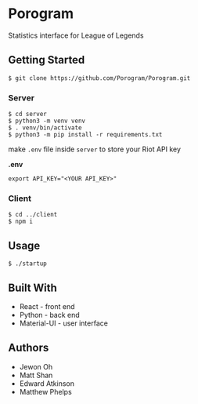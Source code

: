 # Porogram
Statistics interface for League of Legends
## Getting Started
```
$ git clone https://github.com/Porogram/Porogram.git
```
### Server
```
$ cd server
$ python3 -m venv venv
$ . venv/bin/activate
$ python3 -m pip install -r requirements.txt
```
make `.env` file inside `server` to store your Riot API key

**.env**
```
export API_KEY="<YOUR API_KEY>"
```
### Client
```
$ cd ../client
$ npm i
```
## Usage
```
$ ./startup
```
## Built With
* React - front end
* Python - back end
* Material-UI - user interface

## Authors
* Jewon Oh
* Matt Shan
* Edward Atkinson
* Matthew Phelps
